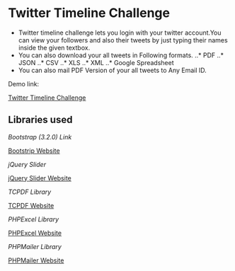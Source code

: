 Twitter Timeline Challenge
=======================
* Twitter timeline challenge lets you login with your twitter account.You can view your followers and also their tweets by just typing their names inside the given textbox.
* You can also download your all tweets in Following formats.
  ..* PDF
  ..* JSON
  ..* CSV
  ..* XLS
  ..* XML
  ..* Google Spreadsheet
* You can also mail PDF Version of your all tweets to Any Email ID. 

Demo link:

[Twitter Timeline Challenge](http://shahinfosolutions.com/EW/TwitterTimelineChallenge/connect.php)

Libraries used
---------------------------------------------

*Bootstrap (3.2.0) Link*

[Bootstrip Website](http://getbootstrap.com/) 

*jQuery Slider*

[jQuery Slider Website](http://dev7studios.com/lean-slider/)

*TCPDF Library*

[TCPDF Website](http://www.tcpdf.org/index.php)

*PHPExcel Library*

[PHPExcel Website](https://phpexcel.codeplex.com/)

*PHPMailer Library*

[PHPMailer Website](http://phpmailer.worxware.com/)
